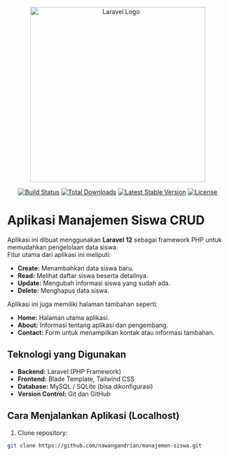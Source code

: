 <p align="center">
  <a href="https://laravel.com" target="_blank">
    <img src="https://raw.githubusercontent.com/laravel/art/master/logo-lockup/5%20SVG/2%20CMYK/1%20Full%20Color/laravel-logolockup-cmyk-red.svg" width="400" alt="Laravel Logo">
  </a>
</p>

<p align="center">
  <a href="https://github.com/laravel/framework/actions"><img src="https://github.com/laravel/framework/workflows/tests/badge.svg" alt="Build Status"></a>
  <a href="https://packagist.org/packages/laravel/framework"><img src="https://img.shields.io/packagist/dt/laravel/framework" alt="Total Downloads"></a>
  <a href="https://packagist.org/packages/laravel/framework"><img src="https://img.shields.io/packagist/v/laravel/framework" alt="Latest Stable Version"></a>
  <a href="https://packagist.org/packages/laravel/framework"><img src="https://img.shields.io/packagist/l/laravel/framework" alt="License"></a>
</p>

# Aplikasi Manajemen Siswa CRUD

Aplikasi ini dibuat menggunakan **Laravel 12** sebagai framework PHP untuk memudahkan pengelolaan data siswa.  
Fitur utama dari aplikasi ini meliputi:

- **Create:** Menambahkan data siswa baru.
- **Read:** Melihat daftar siswa beserta detailnya.
- **Update:** Mengubah informasi siswa yang sudah ada.
- **Delete:** Menghapus data siswa.

Aplikasi ini juga memiliki halaman tambahan seperti:

- **Home:** Halaman utama aplikasi.
- **About:** Informasi tentang aplikasi dan pengembang.
- **Contact:** Form untuk menampilkan kontak atau informasi tambahan.

## Teknologi yang Digunakan

- **Backend:** Laravel (PHP Framework)
- **Frontend:** Blade Template, Tailwind CSS
- **Database:** MySQL / SQLite (bisa dikonfigurasi)
- **Version Control:** Git dan GitHub

## Cara Menjalankan Aplikasi (Localhost)

1. Clone repository:
```bash
git clone https://github.com/nawangandrian/manajemen-siswa.git
